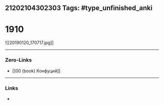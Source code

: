 21202104302303
Tags: #type_unfinished_anki 
---
# 1910

![[20190120_170717.jpg]]

---
### Zero-Links
- [[00 (book) Конфуций]]
---
### Links
-
